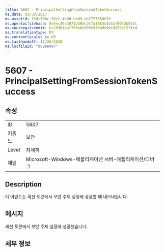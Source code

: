 ```yaml
---
title: 5607 - PrincipalSettingFromSessionTokenSuccess
ms.date: 03/30/2017
ms.assetid: f36cf68c-58e2-4bdd-bed9-eb7727650010
ms.openlocfilehash: 8e5ec36a3071b305cbf7a1863d3bbaf00f3b052c
ms.sourcegitcommit: bc293b14af795e0e999e3304dd40c0222cf2ffe4
ms.translationtype: MT
ms.contentlocale: ko-KR
ms.lasthandoff: 11/26/2020
ms.locfileid: "96268497"
---
```

# <a name="5607---principalsettingfromsessiontokensuccess"></a>5607 - PrincipalSettingFromSessionTokenSuccess

## <a name="properties"></a>속성  
  
|||  
|-|-|  
|ID|5607|  
|키워드|보안|  
|Level|자세히|  
|채널|Microsoft-Windows-애플리케이션 서버-애플리케이션/디버그|  
  
## <a name="description"></a>Description  

 이 이벤트는 세션 토큰에서 보안 주체 설정에 성공할 때 내보내집니다.  
  
## <a name="message"></a>메시지  

 세션 토큰에서 보안 주체 설정에 성공했습니다.  
  
## <a name="details"></a>세부 정보
